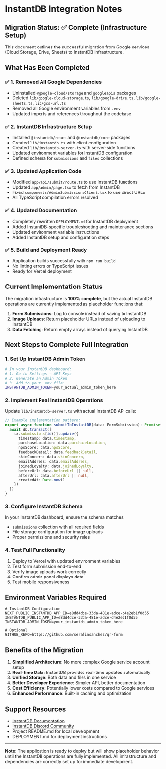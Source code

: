 # InstantDB Integration Notes

## Migration Status: ✅ Complete (Infrastructure Setup)

This document outlines the successful migration from Google services (Cloud Storage, Drive, Sheets) to InstantDB infrastructure.

## What Has Been Completed

### ✅ 1. Removed All Google Dependencies
- Uninstalled `@google-cloud/storage` and `googleapis` packages
- Deleted `lib/google-cloud-storage.ts`, `lib/google-drive.ts`, `lib/google-sheets.ts`, `lib/gcs-url.ts`
- Removed all Google environment variables from `.env`
- Updated imports and references throughout the codebase

### ✅ 2. InstantDB Infrastructure Setup
- Installed `@instantdb/react` and `@instantdb/core` packages
- Created `lib/instantdb.ts` with client configuration
- Created `lib/instantdb-server.ts` with server-side functions
- Updated environment variables for InstantDB configuration
- Defined schema for `submissions` and `files` collections

### ✅ 3. Updated Application Code
- Modified `app/api/submit/route.ts` to use InstantDB functions
- Updated `app/admin/page.tsx` to fetch from InstantDB
- Fixed `components/AdminSubmissionsClient.tsx` to use direct URLs
- All TypeScript compilation errors resolved

### ✅ 4. Updated Documentation
- Completely rewritten `DEPLOYMENT.md` for InstantDB deployment
- Added InstantDB-specific troubleshooting and maintenance sections
- Updated environment variable instructions
- Added InstantDB setup and configuration steps

### ✅ 5. Build and Deployment Ready
- Application builds successfully with `npm run build`
- No linting errors or TypeScript issues
- Ready for Vercel deployment

## Current Implementation Status

The migration infrastructure is **100% complete**, but the actual InstantDB operations are currently implemented as placeholder functions that:

1. **Form Submissions**: Log to console instead of saving to InstantDB
2. **Image Uploads**: Return placeholder URLs instead of uploading to InstantDB
3. **Data Fetching**: Return empty arrays instead of querying InstantDB

## Next Steps to Complete Full Integration

### 1. Set Up InstantDB Admin Token
```bash
# In your InstantDB dashboard:
# 1. Go to Settings → API Keys
# 2. Generate an Admin Token
# 3. Add to your .env file:
INSTANTDB_ADMIN_TOKEN=your_actual_admin_token_here
```

### 2. Implement Real InstantDB Operations

Update `lib/instantdb-server.ts` with actual InstantDB API calls:

```typescript
// Example implementation pattern:
export async function submitToInstantDB(data: FormSubmission): Promise<void> {
  await db.transact([
    tx.submissions[id()].update({
      timestamp: data.timestamp,
      purchaseLocation: data.purchaseLocation,
      npsScore: data.npsScore,
      feedbackDetail: data.feedbackDetail,
      skinConcern: data.skinConcern,
      emailAddress: data.emailAddress,
      joinedLoyalty: data.joinedLoyalty,
      beforeUrl: data.beforeUrl || null,
      afterUrl: data.afterUrl || null,
      createdAt: Date.now()
    })
  ])
}
```

### 3. Configure InstantDB Schema
In your InstantDB dashboard, ensure the schema matches:
- `submissions` collection with all required fields
- File storage configuration for image uploads
- Proper permissions and security rules

### 4. Test Full Functionality
1. Deploy to Vercel with updated environment variables
2. Test form submission end-to-end
3. Verify image uploads work correctly
4. Confirm admin panel displays data
5. Test mobile responsiveness

## Environment Variables Required

```env
# InstantDB Configuration
NEXT_PUBLIC_INSTANTDB_APP_ID=e8dd4dce-33da-481e-adce-d4e2eb1f0d55
INSTANTDB_PUBLIC_APP_ID=e8dd4dce-33da-481e-adce-d4e2eb1f0d55
INSTANTDB_ADMIN_TOKEN=your_instantdb_admin_token_here

# Optional
GITHUB_REPO=https://github.com/serafinsanchez/qr-form
```

## Benefits of the Migration

1. **Simplified Architecture**: No more complex Google service account setup
2. **Real-time Data**: InstantDB provides real-time updates automatically
3. **Unified Storage**: Both data and files in one service
4. **Better Developer Experience**: Simpler API, better documentation
5. **Cost Efficiency**: Potentially lower costs compared to Google services
6. **Enhanced Performance**: Built-in caching and optimization

## Support Resources

- [InstantDB Documentation](https://instantdb.com/docs)
- [InstantDB Discord Community](https://discord.gg/instantdb)
- Project README.md for local development
- DEPLOYMENT.md for deployment instructions

---

**Note**: The application is ready to deploy but will show placeholder behavior until the InstantDB operations are fully implemented. All infrastructure and dependencies are correctly set up for immediate development.

